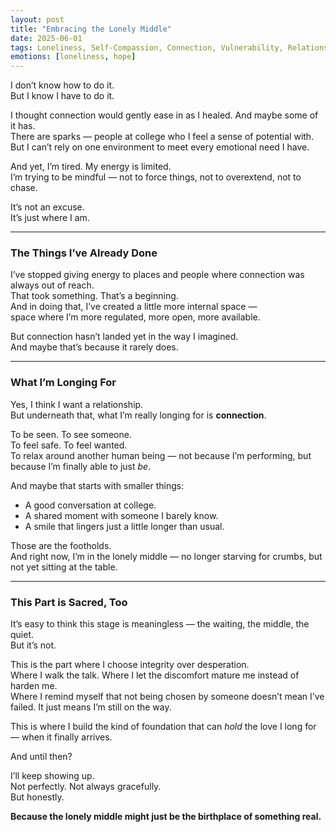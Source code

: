 ```yaml
---
layout: post
title: "Embracing the Lonely Middle"
date: 2025-06-01
tags: Loneliness, Self-Compassion, Connection, Vulnerability, Relationships
emotions: [loneliness, hope]
---
```


I don’t know how to do it.  
But I know I have to do it.

I thought connection would gently ease in as I healed. And maybe some of it has.  
There are sparks — people at college who I feel a sense of potential with.  
But I can’t rely on one environment to meet every emotional need I have.

And yet, I’m tired. My energy is limited.  
I’m trying to be mindful — not to force things, not to overextend, not to chase.

It’s not an excuse.  
It’s just where I am.

---

### The Things I’ve Already Done

I’ve stopped giving energy to places and people where connection was always out of reach.  
That took something. That’s a beginning.  
And in doing that, I’ve created a little more internal space —  
space where I’m more regulated, more open, more available.

But connection hasn’t landed yet in the way I imagined.  
And maybe that’s because it rarely does.

---

### What I’m Longing For

Yes, I think I want a relationship.  
But underneath that, what I’m really longing for is **connection**.

To be seen. To see someone.  
To feel safe. To feel wanted.  
To relax around another human being — not because I’m performing, but because I’m finally able to just *be*.

And maybe that starts with smaller things:
- A good conversation at college.  
- A shared moment with someone I barely know.  
- A smile that lingers just a little longer than usual.

Those are the footholds.  
And right now, I’m in the lonely middle — no longer starving for crumbs, but not yet sitting at the table.

---

### This Part is Sacred, Too

It’s easy to think this stage is meaningless — the waiting, the middle, the quiet.  
But it’s not.

This is the part where I choose integrity over desperation.  
Where I walk the talk. Where I let the discomfort mature me instead of harden me.  
Where I remind myself that not being chosen by someone doesn’t mean I’ve failed. It just means I’m still on the way.

This is where I build the kind of foundation that can *hold* the love I long for — when it finally arrives.

And until then?

I’ll keep showing up.  
Not perfectly. Not always gracefully.  
But honestly.

**Because the lonely middle might just be the birthplace of something real.**
